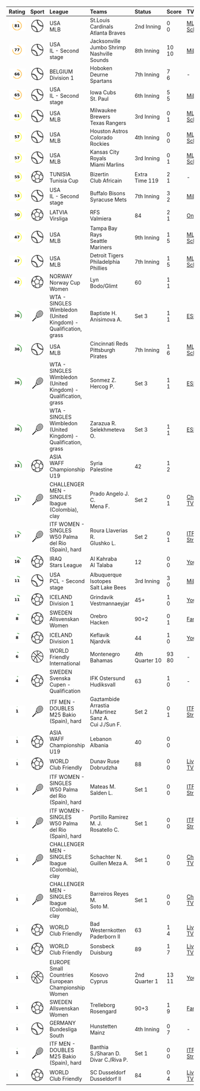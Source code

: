 | Rating                                                                                                                                 | Sport                                                                                                                | League                                                             | Teams                                                    | Status         | Score    | TV Listing                                                                                                                                                  |
|:---------------------------------------------------------------------------------------------------------------------------------------|:---------------------------------------------------------------------------------------------------------------------|:-------------------------------------------------------------------|:---------------------------------------------------------|:---------------|:---------|:------------------------------------------------------------------------------------------------------------------------------------------------------------|
| <img src="https://raw.githubusercontent.com/BlakeDuncan25/Donut-SVG-Ratings/bac4e4a278175106499642192132b1786a9aec38/81.svg" alt="81"> | <img src="https://raw.githubusercontent.com/BlakeDuncan25/Donut-SVG-Ratings/master/baseball.png" alt="Baseball">     | USA<br>MLB                                                         | St.Louis Cardinals<br>Atlanta Braves                     | 2nd Inning     | 0<br>0   | <a href="https://www.mlb.com/schedule">MLB Schedule</a>                                                                                                     |
| <img src="https://raw.githubusercontent.com/BlakeDuncan25/Donut-SVG-Ratings/bac4e4a278175106499642192132b1786a9aec38/77.svg" alt="77"> | <img src="https://raw.githubusercontent.com/BlakeDuncan25/Donut-SVG-Ratings/master/baseball.png" alt="Baseball">     | USA<br>IL - Second stage                                           | Jacksonville Jumbo Shrimp<br>Nashville Sounds            | 8th Inning     | 10<br>10 | <a href="http://milb.tv/">MiLB.TV</a>                                                                                                                       |
| <img src="https://raw.githubusercontent.com/BlakeDuncan25/Donut-SVG-Ratings/bac4e4a278175106499642192132b1786a9aec38/66.svg" alt="66"> | <img src="https://raw.githubusercontent.com/BlakeDuncan25/Donut-SVG-Ratings/master/baseball.png" alt="Baseball">     | BELGIUM<br>Division 1                                              | Hoboken<br>Deurne Spartans                               | 7th Inning     | 7<br>6   | -                                                                                                                                                           |
| <img src="https://raw.githubusercontent.com/BlakeDuncan25/Donut-SVG-Ratings/bac4e4a278175106499642192132b1786a9aec38/65.svg" alt="65"> | <img src="https://raw.githubusercontent.com/BlakeDuncan25/Donut-SVG-Ratings/master/baseball.png" alt="Baseball">     | USA<br>IL - Second stage                                           | Iowa Cubs<br>St. Paul                                    | 6th Inning     | 5<br>5   | <a href="http://milb.tv/">MiLB.TV</a>                                                                                                                       |
| <img src="https://raw.githubusercontent.com/BlakeDuncan25/Donut-SVG-Ratings/bac4e4a278175106499642192132b1786a9aec38/61.svg" alt="61"> | <img src="https://raw.githubusercontent.com/BlakeDuncan25/Donut-SVG-Ratings/master/baseball.png" alt="Baseball">     | USA<br>MLB                                                         | Milwaukee Brewers<br>Texas Rangers                       | 3rd Inning     | 0<br>1   | <a href="https://www.mlb.com/schedule">MLB Schedule</a>                                                                                                     |
| <img src="https://raw.githubusercontent.com/BlakeDuncan25/Donut-SVG-Ratings/bac4e4a278175106499642192132b1786a9aec38/57.svg" alt="57"> | <img src="https://raw.githubusercontent.com/BlakeDuncan25/Donut-SVG-Ratings/master/baseball.png" alt="Baseball">     | USA<br>MLB                                                         | Houston Astros<br>Colorado Rockies                       | 4th Inning     | 0<br>0   | <a href="https://www.mlb.com/schedule">MLB Schedule</a>                                                                                                     |
| <img src="https://raw.githubusercontent.com/BlakeDuncan25/Donut-SVG-Ratings/bac4e4a278175106499642192132b1786a9aec38/57.svg" alt="57"> | <img src="https://raw.githubusercontent.com/BlakeDuncan25/Donut-SVG-Ratings/master/baseball.png" alt="Baseball">     | USA<br>MLB                                                         | Kansas City Royals<br>Miami Marlins                      | 3rd Inning     | 0<br>1   | <a href="https://www.mlb.com/schedule">MLB Schedule</a>                                                                                                     |
| <img src="https://raw.githubusercontent.com/BlakeDuncan25/Donut-SVG-Ratings/bac4e4a278175106499642192132b1786a9aec38/55.svg" alt="55"> | <img src="https://raw.githubusercontent.com/BlakeDuncan25/Donut-SVG-Ratings/master/soccer.png" alt="Soccer">         | TUNISIA<br>Tunisia Cup                                             | Bizertin<br>Club Africain                                | Extra Time 119 | 2<br>1   | -                                                                                                                                                           |
| <img src="https://raw.githubusercontent.com/BlakeDuncan25/Donut-SVG-Ratings/bac4e4a278175106499642192132b1786a9aec38/53.svg" alt="53"> | <img src="https://raw.githubusercontent.com/BlakeDuncan25/Donut-SVG-Ratings/master/baseball.png" alt="Baseball">     | USA<br>IL - Second stage                                           | Buffalo Bisons<br>Syracuse Mets                          | 7th Inning     | 3<br>2   | <a href="http://milb.tv/">MiLB.TV</a>                                                                                                                       |
| <img src="https://raw.githubusercontent.com/BlakeDuncan25/Donut-SVG-Ratings/bac4e4a278175106499642192132b1786a9aec38/50.svg" alt="50"> | <img src="https://raw.githubusercontent.com/BlakeDuncan25/Donut-SVG-Ratings/master/soccer.png" alt="Soccer">         | LATVIA<br>Virsliga                                                 | RFS<br>Valmiera                                          | 84             | 2<br>1   | <a href="https://onefootball.com/en/tv-hub">OneFootball</a>                                                                                                 |
| <img src="https://raw.githubusercontent.com/BlakeDuncan25/Donut-SVG-Ratings/bac4e4a278175106499642192132b1786a9aec38/47.svg" alt="47"> | <img src="https://raw.githubusercontent.com/BlakeDuncan25/Donut-SVG-Ratings/master/baseball.png" alt="Baseball">     | USA<br>MLB                                                         | Tampa Bay Rays<br>Seattle Mariners                       | 9th Inning     | 1<br>5   | <a href="https://www.mlb.com/schedule">MLB Schedule</a>                                                                                                     |
| <img src="https://raw.githubusercontent.com/BlakeDuncan25/Donut-SVG-Ratings/bac4e4a278175106499642192132b1786a9aec38/47.svg" alt="47"> | <img src="https://raw.githubusercontent.com/BlakeDuncan25/Donut-SVG-Ratings/master/baseball.png" alt="Baseball">     | USA<br>MLB                                                         | Detroit Tigers<br>Philadelphia Phillies                  | 7th Inning     | 1<br>5   | <a href="https://www.mlb.com/schedule">MLB Schedule</a>                                                                                                     |
| <img src="https://raw.githubusercontent.com/BlakeDuncan25/Donut-SVG-Ratings/bac4e4a278175106499642192132b1786a9aec38/42.svg" alt="42"> | <img src="https://raw.githubusercontent.com/BlakeDuncan25/Donut-SVG-Ratings/master/soccer.png" alt="Soccer">         | NORWAY<br>Norway Cup Women                                         | Lyn<br>Bodo/Glimt                                        | 60             | 1<br>1   | <a href="#N/A"></a>                                                                                                                                         |
| <img src="https://raw.githubusercontent.com/BlakeDuncan25/Donut-SVG-Ratings/bac4e4a278175106499642192132b1786a9aec38/36.svg" alt="36"> | <img src="https://raw.githubusercontent.com/BlakeDuncan25/Donut-SVG-Ratings/master/tennis.png" alt="Tennis">         | WTA - SINGLES<br>Wimbledon (United Kingdom) - Qualification, grass | Baptiste H.<br>Anisimova A.                              | Set 3          | 1<br>1   | <a href="https://www.espn.com/watch/catalog/6929e7a4-2c40-3f82-a710-42baae9472c6/wimbledon#bucketId=7990&sourceCollection=Explore_More_In_Tennis">ESPN+</a> |
| <img src="https://raw.githubusercontent.com/BlakeDuncan25/Donut-SVG-Ratings/bac4e4a278175106499642192132b1786a9aec38/36.svg" alt="36"> | <img src="https://raw.githubusercontent.com/BlakeDuncan25/Donut-SVG-Ratings/master/baseball.png" alt="Baseball">     | USA<br>MLB                                                         | Cincinnati Reds<br>Pittsburgh Pirates                    | 7th Inning     | 1<br>6   | <a href="https://www.mlb.com/schedule">MLB Schedule</a>                                                                                                     |
| <img src="https://raw.githubusercontent.com/BlakeDuncan25/Donut-SVG-Ratings/bac4e4a278175106499642192132b1786a9aec38/36.svg" alt="36"> | <img src="https://raw.githubusercontent.com/BlakeDuncan25/Donut-SVG-Ratings/master/tennis.png" alt="Tennis">         | WTA - SINGLES<br>Wimbledon (United Kingdom) - Qualification, grass | Sonmez Z.<br>Hercog P.                                   | Set 3          | 1<br>1   | <a href="https://www.espn.com/watch/catalog/6929e7a4-2c40-3f82-a710-42baae9472c6/wimbledon#bucketId=7990&sourceCollection=Explore_More_In_Tennis">ESPN+</a> |
| <img src="https://raw.githubusercontent.com/BlakeDuncan25/Donut-SVG-Ratings/bac4e4a278175106499642192132b1786a9aec38/36.svg" alt="36"> | <img src="https://raw.githubusercontent.com/BlakeDuncan25/Donut-SVG-Ratings/master/tennis.png" alt="Tennis">         | WTA - SINGLES<br>Wimbledon (United Kingdom) - Qualification, grass | Zarazua R.<br>Selekhmeteva O.                            | Set 3          | 1<br>1   | <a href="https://www.espn.com/watch/catalog/6929e7a4-2c40-3f82-a710-42baae9472c6/wimbledon#bucketId=7990&sourceCollection=Explore_More_In_Tennis">ESPN+</a> |
| <img src="https://raw.githubusercontent.com/BlakeDuncan25/Donut-SVG-Ratings/bac4e4a278175106499642192132b1786a9aec38/33.svg" alt="33"> | <img src="https://raw.githubusercontent.com/BlakeDuncan25/Donut-SVG-Ratings/master/soccer.png" alt="Soccer">         | ASIA<br>WAFF Championship U19                                      | Syria<br>Palestine                                       | 42             | 1<br>2   | <a href="#N/A"></a>                                                                                                                                         |
| <img src="https://raw.githubusercontent.com/BlakeDuncan25/Donut-SVG-Ratings/bac4e4a278175106499642192132b1786a9aec38/17.svg" alt="17"> | <img src="https://raw.githubusercontent.com/BlakeDuncan25/Donut-SVG-Ratings/master/tennis.png" alt="Tennis">         | CHALLENGER MEN - SINGLES<br>Ibague (Colombia), clay                | Prado Angelo J. C.<br>Mena F.                            | Set 2          | 0<br>1   | <a href="https://www.atptour.com/en/atp-challenger-tour/challenger-tv">Challenger TV</a>                                                                    |
| <img src="https://raw.githubusercontent.com/BlakeDuncan25/Donut-SVG-Ratings/bac4e4a278175106499642192132b1786a9aec38/17.svg" alt="17"> | <img src="https://raw.githubusercontent.com/BlakeDuncan25/Donut-SVG-Ratings/master/tennis.png" alt="Tennis">         | ITF WOMEN - SINGLES<br>W50 Palma del Rio (Spain), hard             | Roura Llaverias R.<br>Glushko L.                         | Set 2          | 0<br>1   | <a href="https://live.itftennis.com/en/live-streams/">ITF Live Streams</a>                                                                                  |
| <img src="https://raw.githubusercontent.com/BlakeDuncan25/Donut-SVG-Ratings/bac4e4a278175106499642192132b1786a9aec38/16.svg" alt="16"> | <img src="https://raw.githubusercontent.com/BlakeDuncan25/Donut-SVG-Ratings/master/soccer.png" alt="Soccer">         | IRAQ<br>Stars League                                               | Al Kahraba<br>Al Talaba                                  | 12             | 0<br>0   | <a href="https://www.youtube.com/@imnsport/streams">YouTube</a>                                                                                             |
| <img src="https://raw.githubusercontent.com/BlakeDuncan25/Donut-SVG-Ratings/bac4e4a278175106499642192132b1786a9aec38/11.svg" alt="11"> | <img src="https://raw.githubusercontent.com/BlakeDuncan25/Donut-SVG-Ratings/master/baseball.png" alt="Baseball">     | USA<br>PCL - Second stage                                          | Albuquerque Isotopes<br>Salt Lake Bees                   | 3rd Inning     | 3<br>0   | <a href="http://milb.tv/">MiLB.TV</a>                                                                                                                       |
| <img src="https://raw.githubusercontent.com/BlakeDuncan25/Donut-SVG-Ratings/bac4e4a278175106499642192132b1786a9aec38/11.svg" alt="11"> | <img src="https://raw.githubusercontent.com/BlakeDuncan25/Donut-SVG-Ratings/master/soccer.png" alt="Soccer">         | ICELAND<br>Division 1                                              | Grindavik<br>Vestmannaeyjar                              | 45+            | 1<br>0   | <a href="https://www.youtube.com/@Lengjudeildin/streams">YouTube</a>                                                                                        |
| <img src="https://raw.githubusercontent.com/BlakeDuncan25/Donut-SVG-Ratings/bac4e4a278175106499642192132b1786a9aec38/8.svg" alt="8">   | <img src="https://raw.githubusercontent.com/BlakeDuncan25/Donut-SVG-Ratings/master/soccer.png" alt="Soccer">         | SWEDEN<br>Allsvenskan Women                                        | Orebro<br>Hacken                                         | 90+2           | 0<br>1   | <a href="https://www.fanseat.com/football/damallsvenskan">Fanseat</a>                                                                                       |
| <img src="https://raw.githubusercontent.com/BlakeDuncan25/Donut-SVG-Ratings/bac4e4a278175106499642192132b1786a9aec38/8.svg" alt="8">   | <img src="https://raw.githubusercontent.com/BlakeDuncan25/Donut-SVG-Ratings/master/soccer.png" alt="Soccer">         | ICELAND<br>Division 1                                              | Keflavik<br>Njardvik                                     | 44             | 1<br>0   | <a href="https://www.youtube.com/@Lengjudeildin/streams">YouTube</a>                                                                                        |
| <img src="https://raw.githubusercontent.com/BlakeDuncan25/Donut-SVG-Ratings/bac4e4a278175106499642192132b1786a9aec38/6.svg" alt="6">   | <img src="https://raw.githubusercontent.com/BlakeDuncan25/Donut-SVG-Ratings/master/basketball.png" alt="Basketball"> | WORLD<br>Friendly International                                    | Montenegro<br>Bahamas                                    | 4th Quarter 10 | 93<br>80 | -                                                                                                                                                           |
| <img src="https://raw.githubusercontent.com/BlakeDuncan25/Donut-SVG-Ratings/bac4e4a278175106499642192132b1786a9aec38/4.svg" alt="4">   | <img src="https://raw.githubusercontent.com/BlakeDuncan25/Donut-SVG-Ratings/master/soccer.png" alt="Soccer">         | SWEDEN<br>Svenska Cupen - Qualification                            | IFK Ostersund<br>Hudiksvall                              | 63             | 1<br>0   | -                                                                                                                                                           |
| <img src="https://raw.githubusercontent.com/BlakeDuncan25/Donut-SVG-Ratings/bac4e4a278175106499642192132b1786a9aec38/1.svg" alt="1">   | <img src="https://raw.githubusercontent.com/BlakeDuncan25/Donut-SVG-Ratings/master/tennis.png" alt="Tennis">         | ITF MEN - DOUBLES<br>M25 Bakio (Spain), hard                       | Gaztambide Arrastia I./Martinez Sanz A.<br>Cui J./Sun F. | Set 2          | 0<br>1   | <a href="https://live.itftennis.com/en/live-streams/">ITF Live Streams</a>                                                                                  |
| <img src="https://raw.githubusercontent.com/BlakeDuncan25/Donut-SVG-Ratings/bac4e4a278175106499642192132b1786a9aec38/1.svg" alt="1">   | <img src="https://raw.githubusercontent.com/BlakeDuncan25/Donut-SVG-Ratings/master/soccer.png" alt="Soccer">         | ASIA<br>WAFF Championship U19                                      | Lebanon<br>Albania                                       | 40             | 0<br>0   | <a href="#N/A"></a>                                                                                                                                         |
| <img src="https://raw.githubusercontent.com/BlakeDuncan25/Donut-SVG-Ratings/bac4e4a278175106499642192132b1786a9aec38/1.svg" alt="1">   | <img src="https://raw.githubusercontent.com/BlakeDuncan25/Donut-SVG-Ratings/master/soccer.png" alt="Soccer">         | WORLD<br>Club Friendly                                             | Dunav Ruse<br>Dobrudzha                                  | 88             | 0<br>0   | <a href="https://www.livesoccertv.com/competitions/international/club-friendly/">Live Soccer TV</a>                                                         |
| <img src="https://raw.githubusercontent.com/BlakeDuncan25/Donut-SVG-Ratings/bac4e4a278175106499642192132b1786a9aec38/1.svg" alt="1">   | <img src="https://raw.githubusercontent.com/BlakeDuncan25/Donut-SVG-Ratings/master/tennis.png" alt="Tennis">         | ITF WOMEN - SINGLES<br>W50 Palma del Rio (Spain), hard             | Mateas M.<br>Salden L.                                   | Set 1          | 0<br>0   | <a href="https://live.itftennis.com/en/live-streams/">ITF Live Streams</a>                                                                                  |
| <img src="https://raw.githubusercontent.com/BlakeDuncan25/Donut-SVG-Ratings/bac4e4a278175106499642192132b1786a9aec38/1.svg" alt="1">   | <img src="https://raw.githubusercontent.com/BlakeDuncan25/Donut-SVG-Ratings/master/tennis.png" alt="Tennis">         | ITF WOMEN - SINGLES<br>W50 Palma del Rio (Spain), hard             | Portillo Ramirez M. J.<br>Rosatello C.                   | Set 1          | 0<br>0   | <a href="https://live.itftennis.com/en/live-streams/">ITF Live Streams</a>                                                                                  |
| <img src="https://raw.githubusercontent.com/BlakeDuncan25/Donut-SVG-Ratings/bac4e4a278175106499642192132b1786a9aec38/1.svg" alt="1">   | <img src="https://raw.githubusercontent.com/BlakeDuncan25/Donut-SVG-Ratings/master/tennis.png" alt="Tennis">         | CHALLENGER MEN - SINGLES<br>Ibague (Colombia), clay                | Schachter N.<br>Guillen Meza A.                          | Set 1          | 0<br>0   | <a href="https://www.atptour.com/en/atp-challenger-tour/challenger-tv">Challenger TV</a>                                                                    |
| <img src="https://raw.githubusercontent.com/BlakeDuncan25/Donut-SVG-Ratings/bac4e4a278175106499642192132b1786a9aec38/1.svg" alt="1">   | <img src="https://raw.githubusercontent.com/BlakeDuncan25/Donut-SVG-Ratings/master/tennis.png" alt="Tennis">         | CHALLENGER MEN - SINGLES<br>Ibague (Colombia), clay                | Barreiros Reyes M.<br>Soto M.                            | Set 1          | 0<br>0   | <a href="https://www.atptour.com/en/atp-challenger-tour/challenger-tv">Challenger TV</a>                                                                    |
| <img src="https://raw.githubusercontent.com/BlakeDuncan25/Donut-SVG-Ratings/bac4e4a278175106499642192132b1786a9aec38/1.svg" alt="1">   | <img src="https://raw.githubusercontent.com/BlakeDuncan25/Donut-SVG-Ratings/master/soccer.png" alt="Soccer">         | WORLD<br>Club Friendly                                             | Bad Westernkotten<br>Paderborn II                        | 63             | 1<br>4   | <a href="https://www.livesoccertv.com/competitions/international/club-friendly/">Live Soccer TV</a>                                                         |
| <img src="https://raw.githubusercontent.com/BlakeDuncan25/Donut-SVG-Ratings/bac4e4a278175106499642192132b1786a9aec38/1.svg" alt="1">   | <img src="https://raw.githubusercontent.com/BlakeDuncan25/Donut-SVG-Ratings/master/soccer.png" alt="Soccer">         | WORLD<br>Club Friendly                                             | Sonsbeck<br>Duisburg                                     | 89             | 1<br>7   | <a href="https://www.livesoccertv.com/competitions/international/club-friendly/">Live Soccer TV</a>                                                         |
| <img src="https://raw.githubusercontent.com/BlakeDuncan25/Donut-SVG-Ratings/bac4e4a278175106499642192132b1786a9aec38/1.svg" alt="1">   | <img src="https://raw.githubusercontent.com/BlakeDuncan25/Donut-SVG-Ratings/master/basketball.png" alt="Basketball"> | EUROPE<br>Small Countries European Championship Women              | Kosovo<br>Cyprus                                         | 2nd Quarter 1  | 13<br>11 | <a href="https://www.youtube.com/@FIBA/streams">YouTube</a>                                                                                                 |
| <img src="https://raw.githubusercontent.com/BlakeDuncan25/Donut-SVG-Ratings/bac4e4a278175106499642192132b1786a9aec38/1.svg" alt="1">   | <img src="https://raw.githubusercontent.com/BlakeDuncan25/Donut-SVG-Ratings/master/soccer.png" alt="Soccer">         | SWEDEN<br>Allsvenskan Women                                        | Trelleborg<br>Rosengard                                  | 90+3           | 1<br>9   | <a href="https://www.fanseat.com/football/damallsvenskan">Fanseat</a>                                                                                       |
| <img src="https://raw.githubusercontent.com/BlakeDuncan25/Donut-SVG-Ratings/bac4e4a278175106499642192132b1786a9aec38/1.svg" alt="1">   | <img src="https://raw.githubusercontent.com/BlakeDuncan25/Donut-SVG-Ratings/master/baseball.png" alt="Baseball">     | GERMANY<br>Bundesliga South                                        | Hunstetten<br>Mainz                                      | 4th Inning     | 0<br>7   | -                                                                                                                                                           |
| <img src="https://raw.githubusercontent.com/BlakeDuncan25/Donut-SVG-Ratings/bac4e4a278175106499642192132b1786a9aec38/1.svg" alt="1">   | <img src="https://raw.githubusercontent.com/BlakeDuncan25/Donut-SVG-Ratings/master/tennis.png" alt="Tennis">         | ITF MEN - DOUBLES<br>M25 Bakio (Spain), hard                       | Banthia S./Sharan D.<br>Divar C./Riva P.                 | Set 1          | 0<br>0   | <a href="https://live.itftennis.com/en/live-streams/">ITF Live Streams</a>                                                                                  |
| <img src="https://raw.githubusercontent.com/BlakeDuncan25/Donut-SVG-Ratings/bac4e4a278175106499642192132b1786a9aec38/1.svg" alt="1">   | <img src="https://raw.githubusercontent.com/BlakeDuncan25/Donut-SVG-Ratings/master/soccer.png" alt="Soccer">         | WORLD<br>Club Friendly                                             | SC Dusseldorf<br>Dusseldorf II                           | 84             | 0<br>4   | <a href="https://www.livesoccertv.com/competitions/international/club-friendly/">Live Soccer TV</a>                                                         |